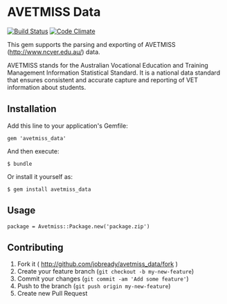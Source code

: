 # AVETMISS Data

[![Build Status](https://magnum.travis-ci.com/jobready/avetmiss_data.png?token=rpAHEL3fvHDpfBeDNS3M&branch=develop)](https://magnum.travis-ci.com/jobready/avetmiss_data)
[![Code Climate](https://codeclimate.com/github/jobready/avetmiss_data.png)](https://codeclimate.com/github/jobready/avetmiss_data)

This gem supports the parsing and exporting of AVETMISS (http://www.ncver.edu.au/) data.

AVETMISS stands for the Australian Vocational Education and Training Management Information Statistical Standard. It is a national data standard that ensures consistent and accurate capture and reporting of VET information about students.

## Installation

Add this line to your application's Gemfile:

    gem 'avetmiss_data'

And then execute:

    $ bundle

Or install it yourself as:

    $ gem install avetmiss_data

## Usage

    package = Avetmiss::Package.new('package.zip')

## Contributing

1. Fork it ( http://github.com/jobready/avetmiss_data/fork )
2. Create your feature branch (`git checkout -b my-new-feature`)
3. Commit your changes (`git commit -am 'Add some feature'`)
4. Push to the branch (`git push origin my-new-feature`)
5. Create new Pull Request

